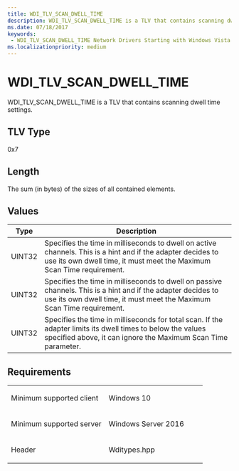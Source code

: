 ```yaml
---
title: WDI_TLV_SCAN_DWELL_TIME
description: WDI_TLV_SCAN_DWELL_TIME is a TLV that contains scanning dwell time settings.
ms.date: 07/18/2017
keywords:
 - WDI_TLV_SCAN_DWELL_TIME Network Drivers Starting with Windows Vista
ms.localizationpriority: medium
---
```


# WDI\_TLV\_SCAN\_DWELL\_TIME


WDI\_TLV\_SCAN\_DWELL\_TIME is a TLV that contains scanning dwell time settings.

## TLV Type


0x7

## Length


The sum (in bytes) of the sizes of all contained elements.

## Values


| Type   | Description                                                                                                                                                                           |
|--------|---------------------------------------------------------------------------------------------------------------------------------------------------------------------------------------|
| UINT32 | Specifies the time in milliseconds to dwell on active channels. This is a hint and if the adapter decides to use its own dwell time, it must meet the Maximum Scan Time requirement.  |
| UINT32 | Specifies the time in milliseconds to dwell on passive channels. This is a hint and if the adapter decides to use its own dwell time, it must meet the Maximum Scan Time requirement. |
| UINT32 | Specifies the time in milliseconds for total scan. If the adapter limits its dwell times to below the values specified above, it can ignore the Maximum Scan Time parameter.          |

 

## Requirements

<table>
<colgroup>
<col width="50%" />
<col width="50%" />
</colgroup>
<tbody>
<tr class="odd">
<td><p>Minimum supported client</p></td>
<td><p>Windows 10</p></td>
</tr>
<tr class="even">
<td><p>Minimum supported server</p></td>
<td><p>Windows Server 2016</p></td>
</tr>
<tr class="odd">
<td><p>Header</p></td>
<td>Wditypes.hpp</td>
</tr>
</tbody>
</table>

 

 




